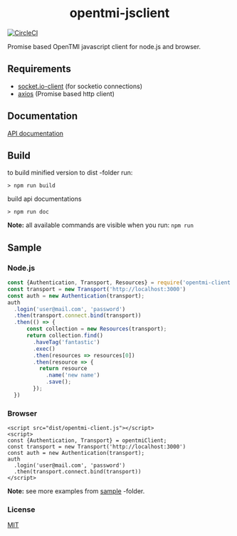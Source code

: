 <h1 align="center">opentmi-jsclient</h1>

[![CircleCI](https://circleci.com/gh/OpenTMI/opentmi-jsclient/tree/master.svg?style=svg)](https://circleci.com/gh/OpenTMI/opentmi-jsclient/tree/master)

Promise based OpenTMI javascript client for node.js and browser.

## Requirements
* [socket.io-client](https://github.com/socketio/socket.io-client) (for socketio connections)
* [axios](https://github.com/axios/axios) (Promise based http client)

## Documentation
[API documentation](https://opentmi.github.io/opentmi-jsclient/opentmi-jsclient/0.1.0/)


## Build

to build minified version to dist -folder run:
```
> npm run build
```

build api documentations
```
> npm run doc
```

**Note:** all available commands are visible when you run: `npm run`


## Sample

### Node.js
```javascript
const {Authentication, Transport, Resources} = require('opentmi-client');
const transport = new Transport('http://localhost:3000')
const auth = new Authentication(transport);
auth
  .login('user@mail.com', 'password')
  .then(transport.connect.bind(transport))
  .then(() => {
      const collection = new Resources(transport);
      return collection.find()
        .haveTag('fantastic')
        .exec()
        .then(resources => resources[0])
        .then(resource => {
          return resource
            .name('new name')
            .save();
        });
  })
```

### Browser
```
<script src="dist/opentmi-client.js"></script>
<script>
const {Authentication, Transport} = opentmiClient;
const transport = new Transport('http://localhost:3000')
const auth = new Authentication(transport);
auth
  .login('user@mail.com', 'password')
  .then(transport.connect.bind(transport))
</script>
```

**Note:** see more examples from [sample](sample) -folder.

### License
[MIT](LICENSE)
